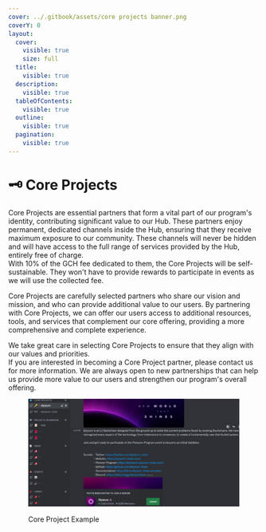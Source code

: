 ```yaml
---
cover: ../.gitbook/assets/core projects banner.png
coverY: 0
layout:
  cover:
    visible: true
    size: full
  title:
    visible: true
  description:
    visible: true
  tableOfContents:
    visible: true
  outline:
    visible: true
  pagination:
    visible: true
---
```


# 🗝 Core Projects

Core Projects are essential partners that form a vital part of our program's identity, contributing significant value to our Hub. These partners enjoy permanent, dedicated channels inside the Hub, ensuring that they receive maximum exposure to our community. These channels will never be hidden and will have access to the full range of services provided by the Hub, entirely free of charge.\
With 10% of the GCH fee dedicated to them, the Core Projects will be self-sustainable. They won't have to provide rewards to participate in events as we will use the collected fee.&#x20;

Core Projects are carefully selected partners who share our vision and mission, and who can provide additional value to our users. By partnering with Core Projects, we can offer our users access to additional resources, tools, and services that complement our core offering, providing a more comprehensive and complete experience.

We take great care in selecting Core Projects to ensure that they align with our values and priorities. \
If you are interested in becoming a Core Project partner, please contact us for more information. We are always open to new partnerships that can help us provide more value to our users and strengthen our program's overall offering.

<figure><img src="../.gitbook/assets/coreproject example.png" alt=""><figcaption><p>Core Project Example</p></figcaption></figure>

